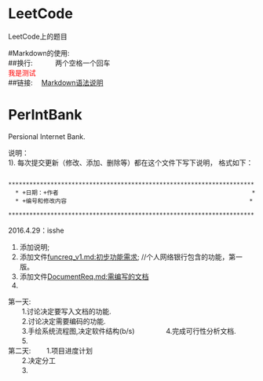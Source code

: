 # LeetCode
LeetCode上的题目  
  
  
#Markdown的使用:  
##换行:　　
　两个空格一个回车  
<font color=red> 我是测试</font>  
##链接:
　[Markdown语法说明](http://wowubuntu.com/markdown/index.html#link)

# PerIntBank  
Persional Internet Bank.

说明：  
      1). 每次提交更新（修改、添加、删除等）都在这个文件下写下说明， 格式如下：  
      
      **********************************************************************  
      * +日期：+作者                                                       *  
      * +编号和修改内容                                                    *  
      **********************************************************************  
      
2016.4.29：isshe  
1. 添加说明;  
2. 添加文件[funcreq_v1.md:初步功能需求](https://github.com/OurScream/PerIntBank/blob/master/funcreq.md);                 //个人网络银行包含的功能，第一版。  
3. 添加文件[DocumentReq.md:需编写的文档](https://github.com/OurScream/PerIntBank/blob/master/DocumentReq_v1.md)  
4. 



第一天:  
　　1.讨论决定要写入文档的功能.  
　　2.讨论决定需要编码的功能.  
　　3.手绘系统流程图,决定软件结构(b/s)  　　
　　4.完成可行性分析文档.  
　　5.  
第二天:
　　1.项目进度计划  
　　2.决定分工  
　　3.
